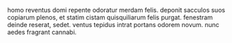 homo reventus domi repente odoratur merdam felis. deponit sacculos suos copiarum plenos, et statim cistam quisquiliarum felis purgat. fenestram deinde reserat, sedet. ventus tepidus intrat portans odorem novum. nunc aedes fragrant cannabi.  
